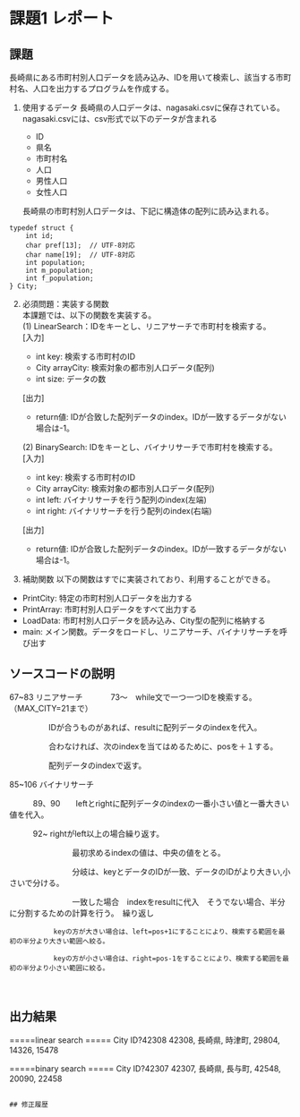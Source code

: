 # 課題1 レポート


## 課題
長崎県にある市町村別人口データを読み込み、IDを用いて検索し、該当する市町村名、人口を出力するプログラムを作成する。

1. 使用するデータ
長崎県の人口データは、nagasaki.csvに保存されている。
nagasaki.csvには、csv形式で以下のデータが含まれる
    - ID
    - 県名
    - 市町村名
    - 人口
    - 男性人口
    - 女性人口

    長崎県の市町村別人口データは、下記に構造体の配列に読み込まれる。

```C: 市町村別データ構造体
typedef struct {  
    int id;  
    char pref[13];  // UTF-8対応  
    char name[19];  // UTF-8対応  
    int population;  
    int m_population;  
    int f_population;  
} City;  
```



2. 必須問題：実装する関数  
本課題では、以下の関数を実装する。  
   (1) LinearSearch：IDをキーとし、リニアサーチで市町村を検索する。  
    [入力]
    - int key: 検索する市町村のID
    - City arrayCity: 検索対象の都市別人口データ(配列)
    - int size: データの数  

    [出力]  
    - return値: IDが合致した配列データのindex。IDが一致するデータがない場合は-1。

    (2) BinarySearch: IDをキーとし、バイナリサーチで市町村を検索する。  
    [入力]
    - int key: 検索する市町村のID
    - City arrayCity: 検索対象の都市別人口データ(配列)
    - int left: バイナリサーチを行う配列のindex(左端)
    - int right: バイナリサーチを行う配列のindex(右端)  

    [出力]  
    - return値: IDが合致した配列データのindex。IDが一致するデータがない場合は-1。


3. 補助関数
以下の関数はすでに実装されており、利用することができる。  
- PrintCity: 特定の市町村別人口データを出力する  
- PrintArray: 市町村別人口データをすべて出力する  
- LoadData: 市町村別人口データを読み込み、City型の配列に格納する  
- main: メイン関数。データをロードし、リニアサーチ、バイナリサーチを呼び出す  


## ソースコードの説明
67~83    リニアサーチ
　
　　73～　while文で一つ一つIDを検索する。（MAX_CITY=21まで）

　　　　　IDが合うものがあれば、resultに配列データのindexを代入。

　　　　　合わなければ、次のindexを当てはめるために、posを＋１する。

　　　　　配列データのindexで返す。


85~106    バイナリサーチ

　　　89、90　　leftとrightに配列データのindexの一番小さい値と一番大きい値を代入。

　　　92~       rightがleft以上の場合繰り返す。

　　　　　　　　最初求めるindexの値は、中央の値をとる。

　　　　　　　　分岐は、keyとデータのIDが一致、データのIDがより大きい,小さいで分ける。

　　　　　　　　一致した場合　indexをresultに代入　そうでない場合、半分に分割するための計算を行う。　繰り返し

               keyの方が大きい場合は、left=pos+1にすることにより、検索する範囲を最初の半分より大きい範囲へ絞る。

               keyの方が小さい場合は、right=pos-1をすることにより、検索する範囲を最初の半分より小さい範囲に絞る。
　



## 出力結果

=====linear search =====
City ID?42308
42308, 長崎県, 時津町, 29804, 14326, 15478

=====binary search =====
City ID?42307
42307, 長崎県, 長与町, 42548, 20090, 22458

```

## 修正履歴

